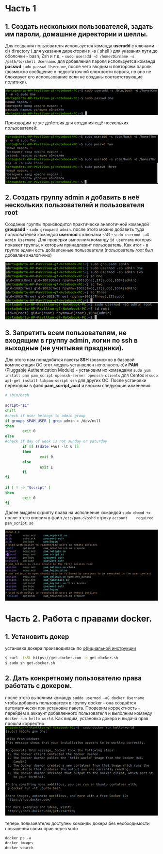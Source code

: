 # Часть 1
## 1. Создать нескольких пользователей, задать им пароли, домашние директории и шеллы.
Для создания пользователя используется команда **useradd** с ключами -d ( directory ) для указания директории и -s ( shell ) для указания пути до оболочки - bash, Zsh и т.д. - `sudo useradd -d /home/Dirname -s /path/to/shell Username`.
для добавления пароля используется команда **passwd** `sudo passwd Username`, после чего вводим и повторяем пароль (возможно сообщение о недостаточной сложности пароля, но оно не блокирует его использование если не созданы соответствующие политики).

![](https://raw.githubusercontent.com/buster42b/linadmin/main/lab3/Снимок%20экрана%20от%202020-12-21%2000-16-42.png)

Производим те же действия для создания ещё нескольких пользователей:

![](https://raw.githubusercontent.com/buster42b/linadmin/main/lab3/Снимок%20экрана%20от%202020-12-21%2000-20-33.png)

## 2. Создать группу **admin** и добавить в неё нескольких пользователей и пользователя root 
Создание группы производится практически аналогичной командой **groupadd** - `sudo groupadd admin`. после этого можно добавить туда пользователей командой **usermod** с ключами -aG - `sudo usermod -aG admin Username`. Для проверки выполним команду `id username` которая покажет группы, к которым принадлежит пользователь. Как итог - в группе админ есть добавленные пользователи (пользователь _root_ был добавлен аналогично)

![](https://raw.githubusercontent.com/buster42b/linadmin/main/lab3/Снимок%20экрана%20от%202020-12-21%2000-24-22.png)
![](https://raw.githubusercontent.com/buster42b/linadmin/main/lab3/Снимок%20экрана%20от%202020-12-21%2000-25-01.png)

## 3. Запретить всем пользователям, не входящим в группу admin, логин по ssh в выходные (не учитывая праздники).
Для этого нам понадобятся пакеты **SSH** (возможно в базовой комплектации ОС этот модуль установлен неполностью)и **PAM** (Pluggable Authentication Module) - установим их командами `sudo yum install pam pam_script openssh-server openssh-clients` для Centos и `sudo apt-get install libpam-script ssh` для других ОС. После установки переходим в файл **pam_scrript_acct** и вносим следующие изменения:

```bash
# !bin/bash

script="$1"
shift
#check if user belongs to admin group
if groups $PAM_USER | grep admin > /dev/null
then
        exit 0
else
#check if day of week is not sunday or saturday
        if [[ $(date +%u) -lt 6 ]]
        then
                exit 0
        else
                exit 1
        fi
fi

if [ ! -e "$script" ]
then
        exit 0
fi
```
Далее выдаём скрипту права на исполнение командой `sudo chmod +x`. после этого вносим в файл `/etc/pam.d/sshd` строку `account    required    pam_script.so` 

![](https://raw.githubusercontent.com/buster42b/linadmin/main/lab3/Снимок%20экрана%20от%202020-12-21%2000-19-45.png)

# Часть 2. Работа с правами docker.
## 1. Установить докер
установка докера производилась по [официальной инструкции](https://docs.docker.com/engine/install/)

```bash
$ curl -fsSL https://get.docker.com -o get-docker.sh
$ sudo sh get-docker.sh
```
## 2. Дать конкретному пользователю права работать с докером.
после этого выполним команду `suddo usermod -aG docker Username` чтобы добавить пользователя в группу docker - она создаётся автоматически при установке пакета. Проверим корректность - перейдём в аккаунт добавленного пользователя и выполним команду `docker run hello world`. Как видим, установка докера и выдача прав прошли корректно:
![](https://raw.githubusercontent.com/buster42b/linadmin/main/lab3/Снимок%20экрана%20от%202020-12-21%2002-09-23.png)


теперь пользователю доступны команды докера без необходимости повышения своих прав через sudo
```
docker ps -a
docker images
docker search
```
